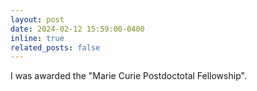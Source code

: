 ```yaml
---
layout: post
date: 2024-02-12 15:59:00-0400
inline: true
related_posts: false
---
```


I was awarded the "Marie Curie Postdoctotal Fellowship".
